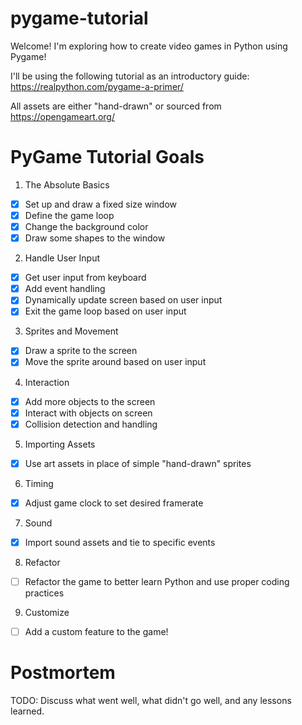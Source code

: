 # pygame-tutorial
Welcome! I'm exploring how to create video games in Python using Pygame!

I'll be using the following tutorial as an introductory guide: https://realpython.com/pygame-a-primer/

All assets are either "hand-drawn" or sourced from https://opengameart.org/

# PyGame Tutorial Goals
1) The Absolute Basics
- [x] Set up and draw a fixed size window
- [x] Define the game loop
- [x] Change the background color
- [x] Draw some shapes to the window

2) Handle User Input
- [x] Get user input from keyboard
- [x] Add event handling
- [x] Dynamically update screen based on user input
- [x] Exit the game loop based on user input

3) Sprites and Movement
- [x] Draw a sprite to the screen
- [x] Move the sprite around based on user input

4) Interaction
- [x] Add more objects to the screen
- [x] Interact with objects on screen
- [x] Collision detection and handling

5) Importing Assets
- [x] Use art assets in place of simple "hand-drawn" sprites

6) Timing
- [x] Adjust game clock to set desired framerate

7) Sound
- [x] Import sound assets and tie to specific events

8) Refactor
- [ ] Refactor the game to better learn Python and use proper coding practices

9) Customize
- [ ] Add a custom feature to the game!

# Postmortem
TODO: Discuss what went well, what didn't go well, and any lessons learned.